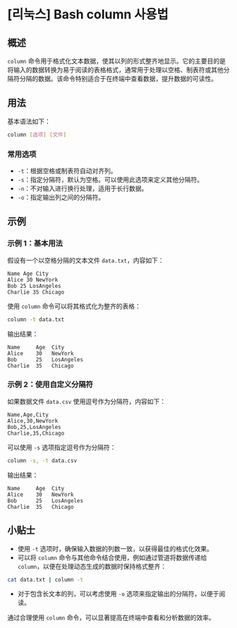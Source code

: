 # [리눅스] Bash column 사용법

## 概述
`column` 命令用于格式化文本数据，使其以列的形式整齐地显示。它的主要目的是将输入的数据转换为易于阅读的表格格式，通常用于处理以空格、制表符或其他分隔符分隔的数据。该命令特别适合于在终端中查看数据，提升数据的可读性。

## 用法
基本语法如下：
```bash
column [选项] [文件]
```

### 常用选项
- `-t`：根据空格或制表符自动对齐列。
- `-s`：指定分隔符，默认为空格。可以使用此选项来定义其他分隔符。
- `-n`：不对输入进行换行处理，适用于长行数据。
- `-o`：指定输出列之间的分隔符。

## 示例
### 示例 1：基本用法
假设有一个以空格分隔的文本文件 `data.txt`，内容如下：
```
Name Age City
Alice 30 NewYork
Bob 25 LosAngeles
Charlie 35 Chicago
```
使用 `column` 命令可以将其格式化为整齐的表格：
```bash
column -t data.txt
```
输出结果：
```
Name     Age  City       
Alice    30   NewYork    
Bob      25   LosAngeles  
Charlie  35   Chicago     
```

### 示例 2：使用自定义分隔符
如果数据文件 `data.csv` 使用逗号作为分隔符，内容如下：
```
Name,Age,City
Alice,30,NewYork
Bob,25,LosAngeles
Charlie,35,Chicago
```
可以使用 `-s` 选项指定逗号作为分隔符：
```bash
column -s, -t data.csv
```
输出结果：
```
Name     Age  City       
Alice    30   NewYork    
Bob      25   LosAngeles  
Charlie  35   Chicago     
```

## 小贴士
- 使用 `-t` 选项时，确保输入数据的列数一致，以获得最佳的格式化效果。
- 可以将 `column` 命令与其他命令结合使用，例如通过管道将数据传递给 `column`，以便在处理动态生成的数据时保持格式整齐：
```bash
cat data.txt | column -t
```
- 对于包含长文本的列，可以考虑使用 `-o` 选项来指定输出的分隔符，以便于阅读。

通过合理使用 `column` 命令，可以显著提高在终端中查看和分析数据的效率。